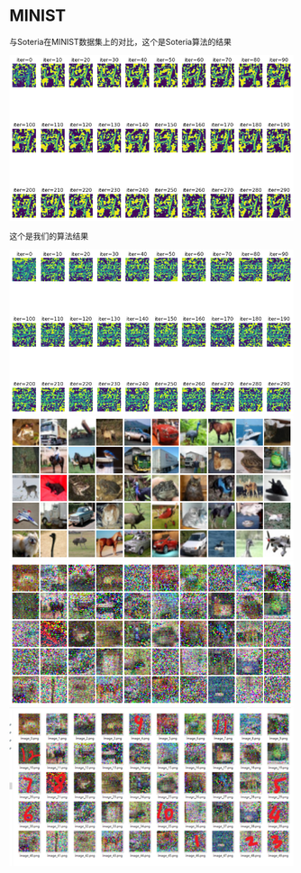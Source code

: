 # MINIST

与Soteria在MINIST数据集上的对比，这个是Soteria算法的结果

<img src="./img/1.png" alt="soteria" style="zoom: 67%;" />

这个是我们的算法结果

<img src="./img/2.png" style="zoom:67%;" />

<img src="./img/3.png" style="zoom:67%;" />

<img src="./img/4.png" style="zoom:67%;" />

<img src="./img/image-20240220220005166-1708437612640-1.png" alt="image-20240220220005166" style="zoom:67%;" />